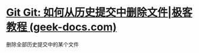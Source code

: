 # [Git Git: 如何从历史提交中删除文件|极客教程 (geek-docs.com)](https://geek-docs.com/git/git-questions/1694_git_git_how_to_remove_file_from_historical_commit.html)

删除全部历史提交中的某个文件